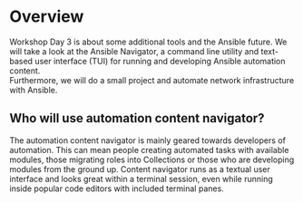 # Overview

Workshop Day 3 is about some additional tools and the Ansible future.
We will take a look at the Ansible Navigator, a command line utility and text-based user interface (TUI) for running and developing Ansible automation content.  
Furthermore, we will do a small project and automate network infrastructure with Ansible.

## Who will use automation content navigator?
The automation content navigator is mainly geared towards developers of automation. This can mean people creating automated tasks with available modules, those migrating roles into Collections or those who are developing modules from the ground up. Content navigator runs as a textual user interface and looks great within a terminal session, even while running inside popular code editors with included terminal panes.
